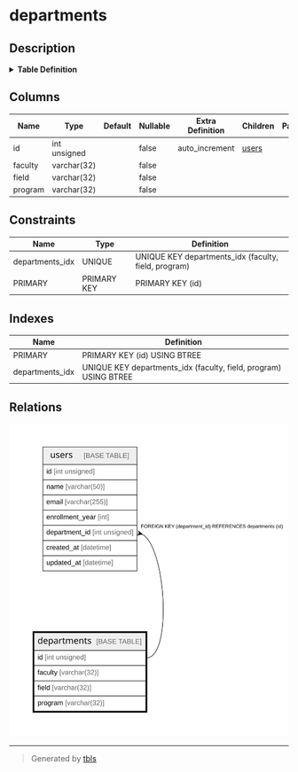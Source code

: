 # departments

## Description

<details>
<summary><strong>Table Definition</strong></summary>

```sql
CREATE TABLE `departments` (
  `id` int unsigned NOT NULL AUTO_INCREMENT,
  `faculty` varchar(32) COLLATE utf8mb4_unicode_ci NOT NULL,
  `field` varchar(32) COLLATE utf8mb4_unicode_ci NOT NULL,
  `program` varchar(32) COLLATE utf8mb4_unicode_ci NOT NULL,
  PRIMARY KEY (`id`),
  UNIQUE KEY `departments_idx` (`faculty`,`field`,`program`)
) ENGINE=InnoDB DEFAULT CHARSET=utf8mb4 COLLATE=utf8mb4_unicode_ci
```

</details>

## Columns

| Name | Type | Default | Nullable | Extra Definition | Children | Parents | Comment |
| ---- | ---- | ------- | -------- | ---------------- | -------- | ------- | ------- |
| id | int unsigned |  | false | auto_increment | [users](users.md) |  |  |
| faculty | varchar(32) |  | false |  |  |  |  |
| field | varchar(32) |  | false |  |  |  |  |
| program | varchar(32) |  | false |  |  |  |  |

## Constraints

| Name | Type | Definition |
| ---- | ---- | ---------- |
| departments_idx | UNIQUE | UNIQUE KEY departments_idx (faculty, field, program) |
| PRIMARY | PRIMARY KEY | PRIMARY KEY (id) |

## Indexes

| Name | Definition |
| ---- | ---------- |
| PRIMARY | PRIMARY KEY (id) USING BTREE |
| departments_idx | UNIQUE KEY departments_idx (faculty, field, program) USING BTREE |

## Relations

![er](departments.svg)

---

> Generated by [tbls](https://github.com/k1LoW/tbls)
